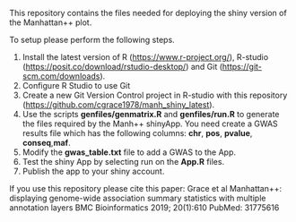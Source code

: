 This repository contains the files needed for deploying the shiny version of the Manhattan++ plot.

To setup please perform the following steps.
1) Install the latest version of R (https://www.r-project.org/), R-studio (https://posit.co/download/rstudio-desktop/) and Git (https://git-scm.com/downloads).
2) Configure R Studio to use Git
3) Create a new Git Version Control project in R-studio with this repository (https://github.com/cgrace1978/manh_shiny_latest).
4) Use the scripts **genfiles/genmatrix.R** and **genfiles/run.R** to generate the files required by the Manh++ shinyApp. You need create a GWAS results file which has the following columns:  **chr**, **pos**, **pvalue**, **conseq**,**maf**.
5) Modify the **gwas_table.txt** file to add a GWAS to the App.
6) Test the shiny App by selecting run on the **App.R** files.
7) Publish the app to your shiny account.

If you use this repository please cite this paper:
Grace et al
Manhattan++: displaying genome-wide association summary statistics with multiple annotation layers
BMC Bioinformatics 2019; 20(1):610
PubMed: 31775616
